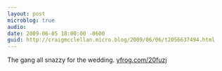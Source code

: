 ```yaml
---
layout: post
microblog: true
audio: 
date: 2009-06-05 18:00:00 -0600
guid: http://craigmcclellan.micro.blog/2009/06/06/t2056637494.html
---
```

The gang all snazzy for the wedding.  [yfrog.com/20fuzj](http://yfrog.com/20fuzj)
